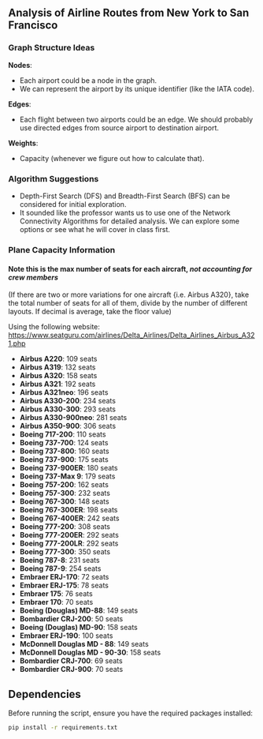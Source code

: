 ## Analysis of Airline Routes from New York to San Francisco

### Graph Structure Ideas

**Nodes**:
- Each airport could be a node in the graph.
- We can represent the airport by its unique identifier (like the IATA code).

**Edges**: 
- Each flight between two airports could be an edge. We should probably use directed edges from source airport to destination airport.

**Weights**:
- Capacity (whenever we figure out how to calculate that).

### Algorithm Suggestions

- Depth-First Search (DFS) and Breadth-First Search (BFS) can be considered for initial exploration.
- It sounded like the professor wants us to use one of the Network Connectivity Algorithms for detailed analysis. We can explore some options or see what he will cover in class first.

### Plane Capacity Information
#### Note this is the **max** number of seats for each aircraft, _not accounting for crew members_
(If there are two or more variations for one aircraft {i.e. Airbus A320}, take the total number of seats for all of them, divide by
the number of different layouts. If decimal is average, take the floor value)

Using the following website: https://www.seatguru.com/airlines/Delta_Airlines/Delta_Airlines_Airbus_A321.php

- **Airbus A220**: 109 seats
- **Airbus A319**: 132 seats
- **Airbus A320**: 158 seats
- **Airbus A321**: 192 seats
- **Airbus A321neo**: 196 seats
- **Airbus A330-200**: 234 seats
- **Airbus A330-300**: 293 seats
- **Airbus A330-900neo**: 281 seats
- **Airbus A350-900**: 306 seats
- **Boeing 717-200**: 110 seats
- **Boeing 737-700**: 124 seats
- **Boeing 737-800**: 160 seats
- **Boeing 737-900**: 175 seats
- **Boeing 737-900ER**: 180 seats
- **Boeing 737-Max 9**: 179 seats
- **Boeing 757-200**: 162 seats
- **Boeing 757-300**: 232 seats
- **Boeing 767-300**: 148 seats
- **Boeing 767-300ER**: 198 seats
- **Boeing 767-400ER**: 242 seats
- **Boeing 777-200**: 308 seats
- **Boeing 777-200ER**: 292 seats
- **Boeing 777-200LR**: 292 seats
- **Boeing 777-300**: 350 seats
- **Boeing 787-8**: 231 seats
- **Boeing 787-9**: 254 seats
- **Embraer ERJ-170**: 72 seats
- **Embraer ERJ-175**: 78 seats
- **Embraer 175**: 76 seats
- **Embraer 170**: 70 seats
- **Boeing (Douglas) MD-88**: 149 seats
- **Bombardier CRJ-200**: 50 seats
- **Boeing (Douglas) MD-90**: 158 seats
- **Embraer ERJ-190**: 100 seats
- **McDonnell Douglas MD - 88**: 149 seats
- **McDonnell Douglas MD - 90-30**: 158 seats
- **Bombardier CRJ-700**: 69 seats
- **Bombardier CRJ-900**: 70 seats

## Dependencies

Before running the script, ensure you have the required packages installed:
```bash
pip install -r requirements.txt
```
